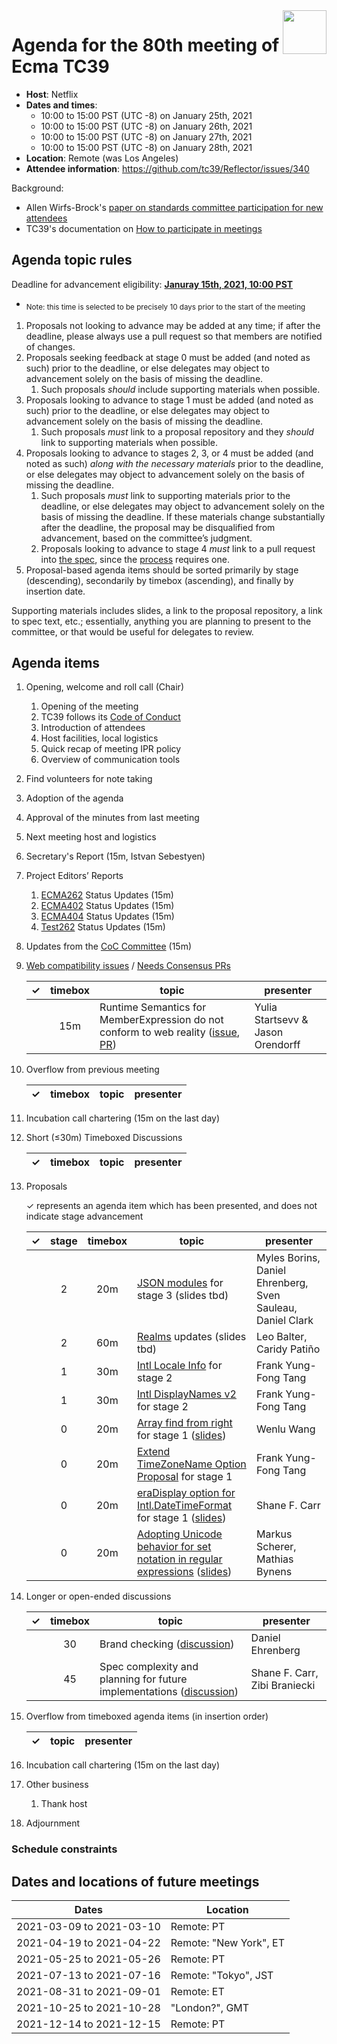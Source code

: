 
<img src="../images/Ecma_RVB-003.jpg" align="right" height="70" alt="" />

# Agenda for the 80th meeting of Ecma TC39

- **Host**: Netflix
- **Dates and times**:
  - 10:00 to 15:00 PST (UTC -8) on January 25th, 2021
  - 10:00 to 15:00 PST (UTC -8) on January 26th, 2021
  - 10:00 to 15:00 PST (UTC -8) on January 27th, 2021
  - 10:00 to 15:00 PST (UTC -8) on January 28th, 2021
- **Location**: Remote (was Los Angeles)
- **Attendee information**: https://github.com/tc39/Reflector/issues/340

Background:
- Allen Wirfs-Brock's [paper on standards committee participation for new attendees](http://wirfs-brock.com/allen/files/papers/standpats-asianplop2016.pdf)
- TC39's documentation on [How to participate in meetings](https://github.com/tc39/how-we-work/blob/master/how-to-participate-in-meetings.md)

## Agenda topic rules

Deadline for advancement eligibility: [**Januray 15th, 2021, 10:00 PST**](https://www.timeanddate.com/countdown/generic?p0=1440&iso=20210115T09&msg=TC39%20Submission%20%20%20%20%20deadline)
  - <sub>Note: this time is selected to be precisely 10 days prior to the start of the meeting</sub>

1. Proposals not looking to advance may be added at any time; if after the deadline, please always use a pull request so that members are notified of changes.
1. Proposals seeking feedback at stage 0 must be added (and noted as such) prior to the deadline, or else delegates may object to advancement solely on the basis of missing the deadline.
    1. Such proposals *should* include supporting materials when possible.
1. Proposals looking to advance to stage 1 must be added (and noted as such) prior to the deadline, or else delegates may object to advancement solely on the basis of missing the deadline.
    1. Such proposals *must* link to a proposal repository and they *should* link to supporting materials when possible.
1. Proposals looking to advance to stages 2, 3, or 4 must be added (and noted as such) *along with the necessary materials* prior to the deadline, or else delegates may object to advancement solely on the basis of missing the deadline.
    1. Such proposals *must* link to supporting materials prior to the deadline, or else delegates may object to advancement solely on the basis of missing the deadline. If these materials change substantially after the deadline, the proposal may be disqualified from advancement, based on the committee’s judgment.
    1. Proposals looking to advance to stage 4 *must* link to a pull request into [the spec](https://github.com/tc39/ecma262), since the [process](https://tc39.github.io/process-document/) requires one.
1. Proposal-based agenda items should be sorted primarily by stage (descending), secondarily by timebox (ascending), and finally by insertion date.

Supporting materials includes slides, a link to the proposal repository, a link to spec text, etc.; essentially, anything you are planning to present to the committee, or that would be useful for delegates to review.

## Agenda items

1. Opening, welcome and roll call (Chair)
    1. Opening of the meeting
    1. TC39 follows its [Code of Conduct](https://tc39.github.io/code-of-conduct/)
    1. Introduction of attendees
    1. Host facilities, local logistics
    1. Quick recap of meeting IPR policy
    1. Overview of communication tools
1. Find volunteers for note taking
1. Adoption of the agenda
1. Approval of the minutes from last meeting
1. Next meeting host and logistics
1. Secretary's Report (15m, Istvan Sebestyen)
1. Project Editors’ Reports
    1. [ECMA262](https://github.com/tc39/ecma262) Status Updates (15m)
    1. [ECMA402](https://github.com/tc39/ecma402) Status Updates (15m)
    1. [ECMA404](https://www.ecma-international.org/publications/standards/Ecma-404.htm) Status Updates (15m)
    1. [Test262](https://github.com/tc39/test262) Status Updates (15m)
1. Updates from the [CoC Committee](https://tc39.es/code-of-conduct/#code-of-conduct-committee) (15m)
1. [Web compatibility issues](https://github.com/tc39/ecma262/issues?utf8=✓&q=is%3Aopen+label%3A%22web+reality%22+is%3Aissue) / [Needs Consensus PRs](https://github.com/tc39/ecma262/pulls?q=is%3Apr+is%3Aopen+label%3A%22needs+consensus%22)

    | ✓ | timebox | topic | presenter |
    |:-:|:-------:|-------|-----------|
    |   | 15m     | Runtime Semantics for MemberExpression do not conform to web reality ([issue](https://github.com/tc39/ecma262/issues/1224), [PR](https://github.com/tc39/ecma262/pull/2267)) | Yulia Startsevv & Jason Orendorff

1. Overflow from previous meeting

    | ✓ | timebox | topic | presenter |
    |:-:|:-------:|-------|-----------|

1. Incubation call chartering (15m on the last day)

1. Short (&le;30m) Timeboxed Discussions

    | ✓ | timebox | topic | presenter |
    |:-:|:-------:|-------|-----------|

1. Proposals

    ✓ represents an agenda item which has been presented, and does not indicate stage advancement

    | ✓ | stage | timebox | topic | presenter |
    |:-:|:-----:|:-------:|-------|-----------|
    | | 2 | 20m | [JSON modules](https://github.com/tc39/proposal-json-modules) for stage 3 (slides tbd) | Myles Borins, Daniel Ehrenberg, Sven Sauleau, Daniel Clark |
    | | 2 | 60m | [Realms](https://github.com/tc39/proposal-realms) updates (slides tbd) | Leo Balter, Caridy Patiño |
    | | 1 | 30m | [Intl Locale Info](https://github.com/tc39/proposal-intl-locale-info) for stage 2 | Frank Yung-Fong Tang |
    | | 1 | 30m | [Intl DisplayNames v2](https://github.com/tc39/intl-displaynames-v2) for stage 2 | Frank Yung-Fong Tang |
    | | 0 | 20m | [Array find from right](https://github.com/Kingwl/proposal-array-find-from-right) for stage 1 ([slides](https://drive.google.com/file/d/1nzO9cjy4YlRa8h6ntTJ4Is8mx--sTuL_/view)) | Wenlu Wang |
    | | 0 | 20m | [Extend TimeZoneName Option Proposal](https://github.com/FrankYFTang/proposal-intl-extend-timezonename/) for stage 1 | Frank Yung-Fong Tang |
    | | 0 | 20m | [eraDisplay option for Intl.DateTimeFormat](https://github.com/Louis-Aime/proposal-intl-eradisplay) for stage 1 ([slides](https://docs.google.com/presentation/d/1CABEQP_U-vCUxGKXbJmaZKvJZHEdFZZtAHGAOnRbrCY/edit?usp=sharing)) | Shane F. Carr |
    | | 0 | 20m | [Adopting Unicode behavior for set notation in regular expressions](https://github.com/mathiasbynens/proposal-regexp-set-notation) ([slides](https://docs.google.com/presentation/d/1vXlLpf3mEa_8Y-GDiRKLCqSzNXPOKWCF7tPb0H2M9hk/edit)) | Markus Scherer, Mathias Bynens |


1. Longer or open-ended discussions

    | ✓ | timebox | topic | presenter |
    |:-:|:-------:|-------|-----------|
    |   | 30 | Brand checking ([discussion](https://es.discourse.group/t/strong-brand-checking-in-javascript/557)) | Daniel Ehrenberg |
    |   | 45 | Spec complexity and planning for future implementations ([discussion](https://github.com/tc39/ecma402/issues/442)) | Shane F. Carr, Zibi Braniecki |

1. Overflow from timeboxed agenda items (in insertion order)

    | ✓ | topic | presenter |
    |:-:|-------|-----------|

1. Incubation call chartering (15m on the last day)

1. Other business
    1. Thank host
1. Adjournment

### Schedule constraints


## Dates and locations of future meetings

| Dates                    | Location                       |
|--------------------------|--------------------------------|
| 2021-03-09 to 2021-03-10 | Remote: PT                     |
| 2021-04-19 to 2021-04-22 | Remote: "New York", ET         |
| 2021-05-25 to 2021-05-26 | Remote: PT                     |
| 2021-07-13 to 2021-07-16 | Remote: "Tokyo", JST           |
| 2021-08-31 to 2021-09-01 | Remote: ET                     |
| 2021-10-25 to 2021-10-28 | "London?", GMT                 |
| 2021-12-14 to 2021-12-15 | Remote: PT                     |
